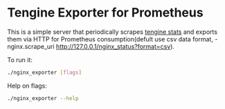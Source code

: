 # Tengine Exporter for Prometheus

This is a simple server that periodically scrapes [tengine stats](http://tengine.taobao.org/document/http_upstream_check.html) and exports them via HTTP for Prometheus
consumption(defult use csv data format, -nginx.scrape_uri http://127.0.0.1/nginx_status?format=csv).

To run it:

```bash
./nginx_exporter [flags]
```

Help on flags:
```bash
./nginx_exporter --help
```
